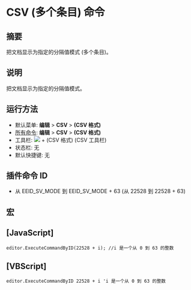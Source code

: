 # CSV (多个条目) 命令

## 摘要

把文档显示为指定的分隔值模式 (多个条目)。

## 说明

把文档显示为指定的分隔值模式。

## 运行方法

- 默认菜单: **编辑** \> **CSV** \> **(CSV 格式)**
- [所有命令](../tools/all_commands): **编辑** \> **CSV** \> **(CSV 格式)**
- 工具栏: ![](../../images/csv_mode..png) \+ (CSV 格式) (CSV 工具栏)
- 状态栏: 无
- 默认快捷键: 无

## 插件命令 ID

- 从 EEID\_SV\_MODE 到 EEID\_SV\_MODE + 63 (从 22528 到 22528 + 63)

## 宏

## \[JavaScript\]

```
editor.ExecuteCommandByID(22528 + i); //i 是一个从 0 到 63 的整数
```

## \[VBScript\]

```
editor.ExecuteCommandByID 22528 + i 'i 是一个从 0 到 63 的整数
```
